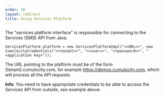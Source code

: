 ```yaml
---
order: 10
layout: redirect
title: Using Services Platform
---
```


The "services platform interface" is responsible for connecting to the Services (SMS) API from Java.

    ServicesPlatform platform = new ServicesPlatformImpl("<<URL>>", new CumulocityCredentials("<<tenant>>", "<<user>>", "<<password>>", "<application key>"));

The URL pointing to the platform must be of the form {tenant}.cumulocity.com, for example https://demos.cumulocity.com, which will process all the API requests.

**Info**: You need to have appropriate credentials to be able to access the Services API from outside, see example above.